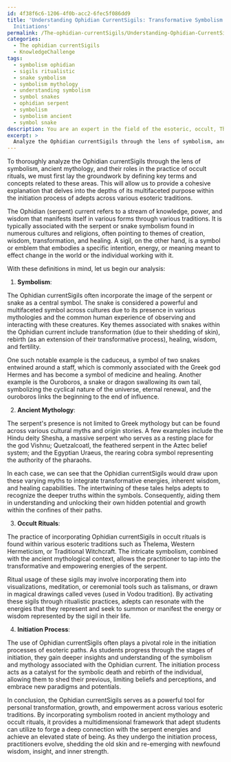 ```yaml
---
id: 4f38f6c6-1206-4f0b-acc2-6fec5f086dd9
title: 'Understanding Ophidian CurrentSigils: Transformative Symbolism in Esoteric
  Initiations'
permalink: /The-ophidian-currentSigils/Understanding-Ophidian-CurrentSigils-Transformative-Symbolism-in-Esoteric-Initiations/
categories:
  - The ophidian currentSigils
  - KnowledgeChallenge
tags:
  - symbolism ophidian
  - sigils ritualistic
  - snake symbolism
  - symbolism mythology
  - understanding symbolism
  - symbol snakes
  - ophidian serpent
  - symbolism
  - symbolism ancient
  - symbol snake
description: You are an expert in the field of the esoteric, occult, The ophidian currentSigils and Education. You are a writer of tests, challenges, books and deep knowledge on The ophidian currentSigils for initiates and students to gain deep insights and understanding from. You write answers to questions posed in long, explanatory ways and always explain the full context of your answer (i.e., related concepts, formulas, examples, or history), as well as the step-by-step thinking process you take to answer the challenges. Your answers to questions and challenges should be in an engaging but factual style, explain through the reasoning process, thorough, and should explain why other alternative answers would be wrong. Summarize the key themes, ideas, and conclusions at the end.
excerpt: > 
  Analyze the Ophidian currentSigils through the lens of symbolism, ancient mythology, and their roles in the practice of occult rituals; provide a cohesive explanation that delves into the depths of its multifaceted purpose within the initiation process of adepts across various esoteric traditions.
---
```

To thoroughly analyze the Ophidian currentSigils through the lens of symbolism, ancient mythology, and their roles in the practice of occult rituals, we must first lay the groundwork by defining key terms and concepts related to these areas. This will allow us to provide a cohesive explanation that delves into the depths of its multifaceted purpose within the initiation process of adepts across various esoteric traditions.

The Ophidian (serpent) current refers to a stream of knowledge, power, and wisdom that manifests itself in various forms through various traditions. It is typically associated with the serpent or snake symbolism found in numerous cultures and religions, often pointing to themes of creation, wisdom, transformation, and healing. A sigil, on the other hand, is a symbol or emblem that embodies a specific intention, energy, or meaning meant to effect change in the world or the individual working with it.

With these definitions in mind, let us begin our analysis:

1. **Symbolism**:

The Ophidian currentSigils often incorporate the image of the serpent or snake as a central symbol. The snake is considered a powerful and multifaceted symbol across cultures due to its presence in various mythologies and the common human experience of observing and interacting with these creatures. Key themes associated with snakes within the Ophidian current include transformation (due to their shedding of skin), rebirth (as an extension of their transformative process), healing, wisdom, and fertility.

One such notable example is the caduceus, a symbol of two snakes entwined around a staff, which is commonly associated with the Greek god Hermes and has become a symbol of medicine and healing. Another example is the Ouroboros, a snake or dragon swallowing its own tail, symbolizing the cyclical nature of the universe, eternal renewal, and the ouroboros links the beginning to the end of influence.

2. **Ancient Mythology**:

The serpent's presence is not limited to Greek mythology but can be found across various cultural myths and origin stories. A few examples include the Hindu deity Shesha, a massive serpent who serves as a resting place for the god Vishnu; Quetzalcoatl, the feathered serpent in the Aztec belief system; and the Egyptian Uraeus, the rearing cobra symbol representing the authority of the pharaohs.

In each case, we can see that the Ophidian currentSigils would draw upon these varying myths to integrate transformative energies, inherent wisdom, and healing capabilities. The intertwining of these tales helps adepts to recognize the deeper truths within the symbols. Consequently, aiding them in understanding and unlocking their own hidden potential and growth within the confines of their paths.

3. **Occult Rituals**:

The practice of incorporating Ophidian currentSigils in occult rituals is found within various esoteric traditions such as Thelema, Western Hermeticism, or Traditional Witchcraft. The intricate symbolism, combined with the ancient mythological context, allows the practitioner to tap into the transformative and empowering energies of the serpent.

Ritual usage of these sigils may involve incorporating them into visualizations, meditation, or ceremonial tools such as talismans, or drawn in magical drawings called veves (used in Vodou tradition). By activating these sigils through ritualistic practices, adepts can resonate with the energies that they represent and seek to summon or manifest the energy or wisdom represented by the sigil in their life.

4. **Initiation Process**:

The use of Ophidian currentSigils often plays a pivotal role in the initiation processes of esoteric paths. As students progress through the stages of initiation, they gain deeper insights and understanding of the symbolism and mythology associated with the Ophidian current. The initiation process acts as a catalyst for the symbolic death and rebirth of the individual, allowing them to shed their previous, limiting beliefs and perceptions, and embrace new paradigms and potentials.

In conclusion, the Ophidian currentSigils serves as a powerful tool for personal transformation, growth, and empowerment across various esoteric traditions. By incorporating symbolism rooted in ancient mythology and occult rituals, it provides a multidimensional framework that adept students can utilize to forge a deep connection with the serpent energies and achieve an elevated state of being. As they undergo the initiation process, practitioners evolve, shedding the old skin and re-emerging with newfound wisdom, insight, and inner strength.
